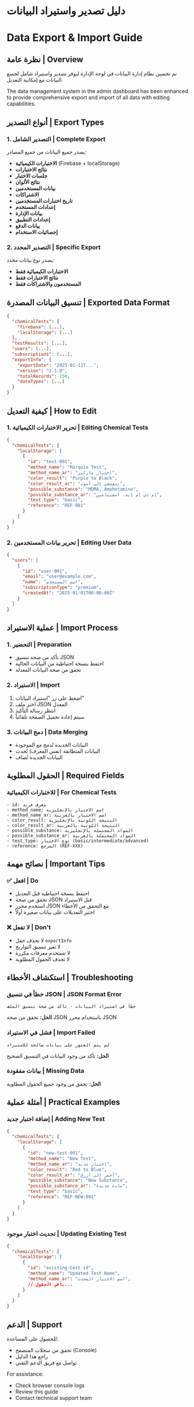 # دليل تصدير واستيراد البيانات
# Data Export & Import Guide

## نظرة عامة | Overview

تم تحسين نظام إدارة البيانات في لوحة الإدارة ليوفر تصدير واستيراد شامل لجميع البيانات مع إمكانية التعديل.

The data management system in the admin dashboard has been enhanced to provide comprehensive export and import of all data with editing capabilities.

## أنواع التصدير | Export Types

### 1. التصدير الشامل | Complete Export
يصدر جميع البيانات من جميع المصادر:
- **الاختبارات الكيميائية** (Firebase + localStorage)
- **نتائج الاختبارات**
- **جلسات الاختبار**
- **نتائج الألوان**
- **بيانات المستخدمين**
- **الاشتراكات**
- **تاريخ اختبارات المستخدمين**
- **إعدادات المستخدم**
- **بيانات الإدارة**
- **إعدادات التطبيق**
- **بيانات الدفع**
- **إحصائيات الاستخدام**

### 2. التصدير المحدد | Specific Export
يصدر نوع بيانات محدد:
- **الاختبارات الكيميائية فقط**
- **نتائج الاختبارات فقط**
- **المستخدمون والاشتراكات فقط**

## تنسيق البيانات المصدرة | Exported Data Format

```json
{
  "chemicalTests": {
    "firebase": [...],
    "localStorage": [...]
  },
  "testResults": [...],
  "users": [...],
  "subscriptions": [...],
  "exportInfo": {
    "exportDate": "2025-01-11T...",
    "version": "2.1.0",
    "totalRecords": 150,
    "dataTypes": [...]
  }
}
```

## كيفية التعديل | How to Edit

### 1. تحرير الاختبارات الكيميائية | Editing Chemical Tests

```json
{
  "chemicalTests": {
    "localStorage": [
      {
        "id": "test-001",
        "method_name": "Marquis Test",
        "method_name_ar": "اختبار ماركيز",
        "color_result": "Purple to Black",
        "color_result_ar": "بنفسجي إلى أسود",
        "possible_substance": "MDMA, Amphetamine",
        "possible_substance_ar": "إم دي إم إيه، أمفيتامين",
        "test_type": "basic",
        "reference": "REF-001"
      }
    ]
  }
}
```

### 2. تحرير بيانات المستخدمين | Editing User Data

```json
{
  "users": [
    {
      "id": "user-001",
      "email": "user@example.com",
      "name": "اسم المستخدم",
      "subscriptionType": "premium",
      "createdAt": "2025-01-01T00:00:00Z"
    }
  ]
}
```

## عملية الاستيراد | Import Process

### 1. التحضير | Preparation
- تأكد من صحة تنسيق JSON
- احتفظ بنسخة احتياطية من البيانات الحالية
- تحقق من صحة البيانات المعدلة

### 2. الاستيراد | Import
1. اضغط على زر "استيراد البيانات"
2. اختر ملف JSON المعدل
3. انتظر رسالة التأكيد
4. سيتم إعادة تحميل الصفحة تلقائياً

### 3. دمج البيانات | Data Merging
- البيانات الجديدة تُدمج مع الموجودة
- البيانات المتطابقة (نفس المعرف) تُحدث
- البيانات الجديدة تُضاف

## الحقول المطلوبة | Required Fields

### للاختبارات الكيميائية | For Chemical Tests
```
- id: معرف فريد
- method_name: اسم الاختبار بالإنجليزية
- method_name_ar: اسم الاختبار بالعربية
- color_result: النتيجة اللونية بالإنجليزية
- color_result_ar: النتيجة اللونية بالعربية
- possible_substance: المواد المحتملة بالإنجليزية
- possible_substance_ar: المواد المحتملة بالعربية
- test_type: نوع الاختبار (basic/intermediate/advanced)
- reference: المرجع (REF-XXX)
```

## نصائح مهمة | Important Tips

### ✅ افعل | Do
- احتفظ بنسخة احتياطية قبل التعديل
- تحقق من صحة JSON قبل الاستيراد
- استخدم محرر JSON مع التحقق من الأخطاء
- اختبر التعديلات على بيانات صغيرة أولاً

### ❌ لا تفعل | Don't
- لا تحذف حقل `exportInfo`
- لا تغير تنسيق التواريخ
- لا تستخدم معرفات مكررة
- لا تحذف الحقول المطلوبة

## استكشاف الأخطاء | Troubleshooting

### خطأ في تنسيق JSON | JSON Format Error
```
خطأ في استيراد البيانات - تأكد من صحة تنسيق الملف
```
**الحل:** تحقق من صحة JSON باستخدام محرر JSON

### فشل في الاستيراد | Import Failed
```
لم يتم العثور على بيانات صالحة للاستيراد
```
**الحل:** تأكد من وجود البيانات في التنسيق الصحيح

### بيانات مفقودة | Missing Data
**الحل:** تحقق من وجود جميع الحقول المطلوبة

## أمثلة عملية | Practical Examples

### إضافة اختبار جديد | Adding New Test
```json
{
  "chemicalTests": {
    "localStorage": [
      {
        "id": "new-test-001",
        "method_name": "New Test",
        "method_name_ar": "اختبار جديد",
        "color_result": "Red to Blue",
        "color_result_ar": "أحمر إلى أزرق",
        "possible_substance": "New Substance",
        "possible_substance_ar": "مادة جديدة",
        "test_type": "basic",
        "reference": "REF-NEW-001"
      }
    ]
  }
}
```

### تحديث اختبار موجود | Updating Existing Test
```json
{
  "chemicalTests": {
    "localStorage": [
      {
        "id": "existing-test-id",
        "method_name": "Updated Test Name",
        "method_name_ar": "اسم الاختبار المحدث",
        // باقي الحقول...
      }
    ]
  }
}
```

## الدعم | Support

للحصول على المساعدة:
- تحقق من سجلات المتصفح (Console)
- راجع هذا الدليل
- تواصل مع فريق الدعم التقني

For assistance:
- Check browser console logs
- Review this guide
- Contact technical support team
